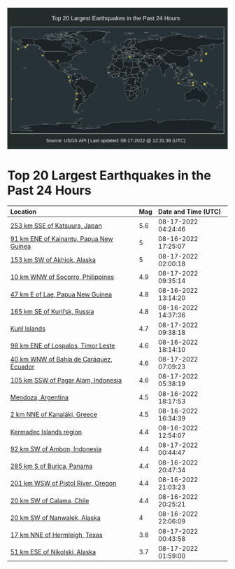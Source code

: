 ![Map](./map.png)

# Top 20 Largest Earthquakes in the Past 24 Hours

| Location | Mag | Date and Time (UTC) |
|:---|:---|:---|
| [253 km SSE of Katsuura, Japan](https://earthquake.usgs.gov/earthquakes/eventpage/us6000ibi3) | 5.6 | 08-17-2022 04:24:46 |
| [91 km ENE of Kainantu, Papua New Guinea](https://earthquake.usgs.gov/earthquakes/eventpage/us6000ibdp) | 5 | 08-16-2022 17:25:07 |
| [153 km SW of Akhiok, Alaska](https://earthquake.usgs.gov/earthquakes/eventpage/ak022air9dp1) | 5 | 08-17-2022 02:00:18 |
| [10 km WNW of Socorro, Philippines](https://earthquake.usgs.gov/earthquakes/eventpage/us6000ibj7) | 4.9 | 08-17-2022 09:35:14 |
| [47 km E of Lae, Papua New Guinea](https://earthquake.usgs.gov/earthquakes/eventpage/us6000ibay) | 4.8 | 08-16-2022 13:14:20 |
| [165 km SE of Kuril’sk, Russia](https://earthquake.usgs.gov/earthquakes/eventpage/us6000ibb7) | 4.8 | 08-16-2022 14:37:36 |
| [Kuril Islands](https://earthquake.usgs.gov/earthquakes/eventpage/us6000ibj9) | 4.7 | 08-17-2022 09:38:18 |
| [98 km ENE of Lospalos, Timor Leste](https://earthquake.usgs.gov/earthquakes/eventpage/us6000ibe6) | 4.6 | 08-16-2022 18:14:10 |
| [40 km WNW of Bahía de Caráquez, Ecuador](https://earthquake.usgs.gov/earthquakes/eventpage/us6000ibis) | 4.6 | 08-17-2022 07:09:23 |
| [105 km SSW of Pagar Alam, Indonesia](https://earthquake.usgs.gov/earthquakes/eventpage/us6000ibif) | 4.6 | 08-17-2022 05:38:19 |
| [Mendoza, Argentina](https://earthquake.usgs.gov/earthquakes/eventpage/us6000ibe5) | 4.5 | 08-16-2022 18:17:53 |
| [2 km NNE of Kanaláki, Greece](https://earthquake.usgs.gov/earthquakes/eventpage/us6000ibdc) | 4.5 | 08-16-2022 16:34:39 |
| [Kermadec Islands region](https://earthquake.usgs.gov/earthquakes/eventpage/us6000ibap) | 4.4 | 08-16-2022 12:54:07 |
| [92 km SW of Ambon, Indonesia](https://earthquake.usgs.gov/earthquakes/eventpage/us6000ibgy) | 4.4 | 08-17-2022 00:44:47 |
| [285 km S of Burica, Panama](https://earthquake.usgs.gov/earthquakes/eventpage/us6000ibfa) | 4.4 | 08-16-2022 20:47:34 |
| [201 km WSW of Pistol River, Oregon](https://earthquake.usgs.gov/earthquakes/eventpage/us6000ibfj) | 4.4 | 08-16-2022 21:03:23 |
| [20 km SW of Calama, Chile](https://earthquake.usgs.gov/earthquakes/eventpage/us6000ibf3) | 4.4 | 08-16-2022 20:25:21 |
| [20 km SW of Nanwalek, Alaska](https://earthquake.usgs.gov/earthquakes/eventpage/ak022ahfnyru) | 4 | 08-16-2022 22:06:09 |
| [17 km NNE of Hermleigh, Texas](https://earthquake.usgs.gov/earthquakes/eventpage/tx2022qaqd) | 3.8 | 08-17-2022 00:43:58 |
| [51 km ESE of Nikolski, Alaska](https://earthquake.usgs.gov/earthquakes/eventpage/us6000ibhb) | 3.7 | 08-17-2022 01:59:00 |
